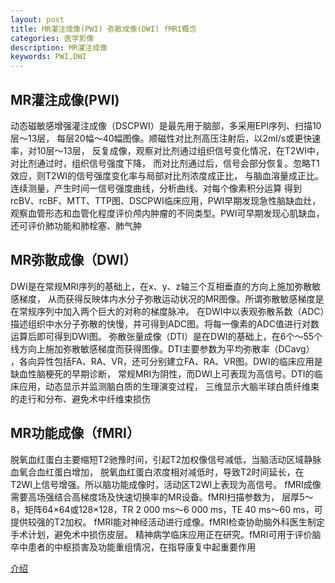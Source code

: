 ```yaml
---
layout: post
title: MR灌注成像(PWI) 弥散成像(DWI) fMRI概念
categories: 医学影像
description: MR灌注成像
keywords: PWI,DWI
---
```


## MR灌注成像(PWI)

动态磁敏感增强灌注成像（DSCPWI）是最先用于脑部，多采用EPI序列、扫描10层～13层，
每层20幅～40幅图像。顺磁性对比剂高压注射后，以2ml/s或更快速率，对10层～13层，
反复成像，观察对比剂通过组织信号变化情况，在T2WI中，对比剂通过时，组织信号强度下降，
而对比剂通过后，信号会部分恢复。忽略T1效应，则T2WI的信号强度变化率与局部对比剂浓度成正比，
与脑血溶量成正比。连续测量，产生时间一信号强度曲线，分析曲线、对每个像素积分运算
得到rcBV、rcBF、MTT、TTP图、DSCPWI临床应用，PWI早期发现急性脑缺血灶，
观察血管形态和血管化程度评价颅内肿瘤的不同类型。PWI可早期发现心肌缺血，还可评价肺功能和肺栓塞、肺气肿


## MR弥散成像（DWI）

DWI是在常规MRI序列的基础上，在x、y、z轴三个互相垂直的方向上施加弥散敏感梯度，
从而获得反映体内水分子弥散运动状况的MR图像。所谓弥散敏感梯度是在常规序列中加入两个巨大的对称的梯度脉冲。
在DWI中以表观弥散系数（ADC）描述组织中水分子弥散的快慢，并可得到ADC图。将每一像素的ADC值进行对数运算后即可得到DWI图。
弥散张量成像（DTI）是在DWI的基础上，在6个～55个线方向上施加弥散敏感梯度而获得图像。DTI主要参数为平均弥散率（DCavg）
，各向异性包括FA、RA、VR，还可分别建立FA、RA、VR图。DWI的临床应用是缺血性脑梗死的早期诊断，
常规MRI为阴性，而DWI上可表现为高信号。DTI的临床应用，动态显示并监测脑白质的生理演变过程，
三维显示大脑半球白质纤维束的走行和分布、避免术中纤维束损伤

## MR功能成像（fMRI）

脱氧血红蛋白主要缩短T2驰豫时间，引起T2加权像信号减低，当脑活动区域静脉血氧合血红蛋白增加，
脱氧血红蛋白浓度相对减低时，导致T2时间延长，在T2WI上信号增强。所以脑功能成像时，活动区T2WI上表现为高信号。
fMRI成像需要高场强结合高梯度场及快速切换率的MR设备。fMRI扫描参数为，
层厚5～8，矩阵64×64或128×128，TR 2 000 ms～6 000 ms，TE 40 ms～60 ms，可提供较强的T2加权。
fMRI能对神经活动进行成像。fMRI检查协助脑外科医生制定手术计划，避免术中损伤皮层。
精神病学临床应用正在研究。fMRI可用于评价脑卒中患者的中枢损害及功能重组情况，在指导康复中起重要作用



[介绍](http://www.xctmr.com/tech/mri/2011-01-03/2640ec3b9cee0bf7c635b1bb2a47293c.html)
